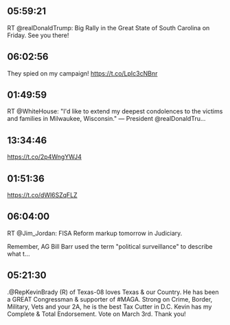 ## 05:59:21
RT @realDonaldTrump: Big Rally in the Great State of South Carolina on Friday. See you there!
## 06:02:56
They spied on my campaign! https://t.co/LpIc3cNBnr
## 01:49:59
RT @WhiteHouse: "I'd like to extend my deepest condolences to the victims and families in Milwaukee, Wisconsin." — President @realDonaldTru…
## 13:34:46
https://t.co/2p4WngYWJ4
## 01:51:36
https://t.co/dWl6SZqFLZ
## 06:04:00
RT @Jim_Jordan: FISA Reform markup tomorrow in Judiciary.

Remember, AG Bill Barr used the term "political surveillance" to describe what t…
## 05:21:30
.@RepKevinBrady (R) of Texas-08 loves Texas &amp; our Country. He has been a GREAT Congressman &amp; supporter of #MAGA. Strong on Crime, Border, Military, Vets and your 2A, he is the best Tax Cutter in D.C. Kevin has my Complete &amp; Total Endorsement. Vote on March 3rd. Thank you!
